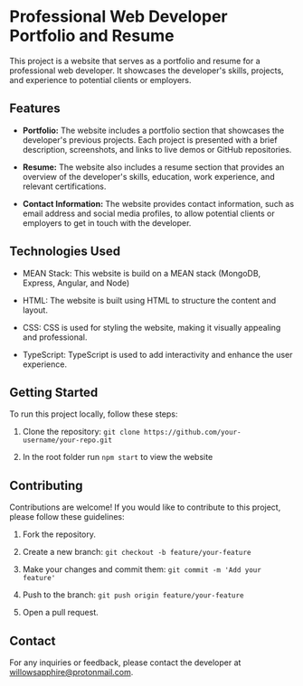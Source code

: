 # Professional Web Developer Portfolio and Resume

This project is a website that serves as a portfolio and resume for a professional web developer. It showcases the developer's skills, projects, and experience to potential clients or employers.

## Features

- **Portfolio:** The website includes a portfolio section that showcases the developer's previous projects. Each project is presented with a brief description, screenshots, and links to live demos or GitHub repositories.

- **Resume:** The website also includes a resume section that provides an overview of the developer's skills, education, work experience, and relevant certifications.

- **Contact Information:** The website provides contact information, such as email address and social media profiles, to allow potential clients or employers to get in touch with the developer.

## Technologies Used

- MEAN Stack: This website is build on a MEAN stack (MongoDB, Express, Angular, and Node)

- HTML: The website is built using HTML to structure the content and layout.

- CSS: CSS is used for styling the website, making it visually appealing and professional.

- TypeScript: TypeScript is used to add interactivity and enhance the user experience.

## Getting Started

To run this project locally, follow these steps:

1. Clone the repository: `git clone https://github.com/your-username/your-repo.git`

2. In the root folder run `npm start` to view the website

## Contributing

Contributions are welcome! If you would like to contribute to this project, please follow these guidelines:

1. Fork the repository.

2. Create a new branch: `git checkout -b feature/your-feature`

3. Make your changes and commit them: `git commit -m 'Add your feature'`

4. Push to the branch: `git push origin feature/your-feature`

5. Open a pull request.

## Contact

For any inquiries or feedback, please contact the developer at [willowsapphire@protonmail.com](mailto:willowsapphire@protonmail.com).
